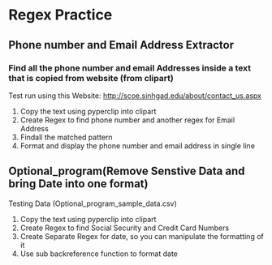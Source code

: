 # Regex Practice

## Phone number and Email Address Extractor

### Find all the phone number and email Addresses inside a text that is copied from website (from clipart)

Test run using this Website: http://scoe.sinhgad.edu/about/contact_us.aspx

1. Copy the text using pyperclip into clipart
2. Create Regex to find phone number and another regex for Email Address
3. Findall the matched pattern
4. Format and display the phone number and email address in single line

## Optional_program(Remove Senstive Data and bring Date into one format)

Testing Data (Optional_program_sample_data.csv)

1. Copy the text using pyperclip into clipart
2. Create Regex to find Social Security and Credit Card Numbers
3. Create Separate Regex for date, so you can manipulate the formatting of it
4. Use sub backreference function to format date

